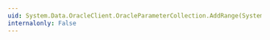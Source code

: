 ```yaml
---
uid: System.Data.OracleClient.OracleParameterCollection.AddRange(System.Array)
internalonly: False
---
```

